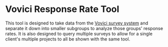 Vovici Response Rate Tool
=========================

This tool is designed to take data from the [Vovici survey system](http://vovici.com/) and separate it down into smaller subgroups to analyze those groups' response rates. It is also designed to query multiple surveys to allow for a single client's multiple projects to all be shown with the same tool.
